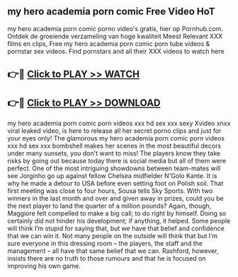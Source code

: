 ## my hero academia porn comic Free Video HoT 

my hero academia porn comic porno video's gratis, hier op Pornhub.com. Ontdek de groeiende verzameling van hoge kwaliteit Meest Relevant XXX films en clips,
Free my hero academia porn comic porn tube videos & pornstar sex videos. Find pornstars and all their XXX videos to watch here


## 👉🔴 [Click to PLAY >> WATCH](http://us.freeplayer.one?title=my_hero_academia_porn_comic&ref=16D)

## 👉🔴 [Click to PLAY >> DOWNLOAD](http://us.freeplayer.one?title=my_hero_academia_porn_comic&ref=16D)


my hero academia porn comic porn videos xxx hd sex xxx sexy Xvideo xnxx viral leaked video, is here to release all her secret porno clips and just for your eyes only! The glamorous my hero academia porn comic porn videos xxx hd sex xxx bombshell makes her scenes in the most beautiful decors under many sunsets, you don't want to miss! The players know they take risks by going out because today there is social media but all of them were perfect. One of the most intriguing showdowns between team-mates will see Jorginho go up against fellow Chelsea midfielder N'Golo Kante. It is why he made a detour to USA before even setting foot on Polish soil. That first meeting was close to four hours, Sousa tells Sky Sports. With two winners in the last month and over and given away in prizes, could you be the next player to land the quarter of a million pounds? Again, though, Maggiore felt compelled to make a big call; to do right by himself. Doing so certainly did not hinder his development; if anything, it helped. Some people will think I’m stupid for saying that, but we have that belief and confidence that we can win it. Not many people on the outside will think that but I’m sure everyone in this dressing room – the players, the staff and the management – all have that same belief that we can. Rashford, however, insists there are no truth to those rumours and that he is focused on improving his own game.